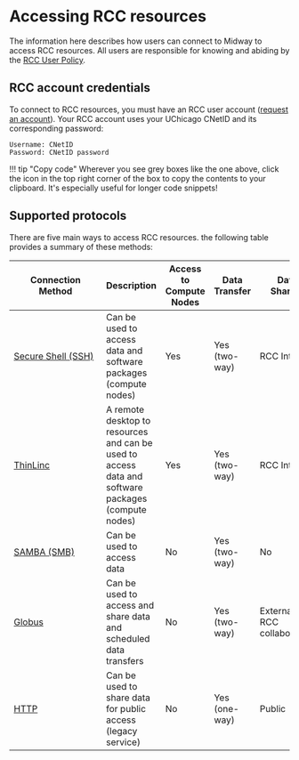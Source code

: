 # Accessing RCC resources
The information here describes how users can connect to Midway to access RCC resources. All users are responsible for knowing and abiding by the [RCC User Policy](user-policy.md). 

## RCC account credentials
To connect to RCC resources, you must have an RCC user account ([request an account](https://rcc.uchicago.edu/accounts-allocations/request-account)).
Your RCC account uses your UChicago CNetID and its corresponding password: 

```
Username: CNetID
Password: CNetID password
```
!!! tip "Copy code"
    Wherever you see grey boxes like the one above, click the icon in the top right corner of the box to copy the contents to your clipboard. It's especially useful for longer code snippets! 

## Supported protocols
There are five main ways to access RCC resources. the following table provides a summary of these methods: 

|  <div style="width:150px">Connection Method | Description | Access to Compute Nodes | Data Transfer | Data Sharing |  
| ------------------------------------------- | ----------- | ------- | ------------- | ------------ | 
| [Secure Shell (SSH)](../ssh/main.md)  | Can be used to access data and software packages (compute nodes) | Yes | Yes (two-way) | RCC Internal |
| [ThinLinc](thinlinc/mian.md) | A remote desktop to resources and can be used to access data and software packages (compute nodes) | Yes | Yes (two-way) | RCC Internal |
|[SAMBA (SMB)](../samba.md)| Can be used to access data | No | Yes (two-way) | No |
|[Globus](../globus/main.md)| Can be used to access and share data and scheduled data transfers | No | Yes (two-way) | External and RCC collaborators |
|[HTTP](../http.md)| Can be used to share data for public access (legacy service) | No | Yes (one-way) | Public |

